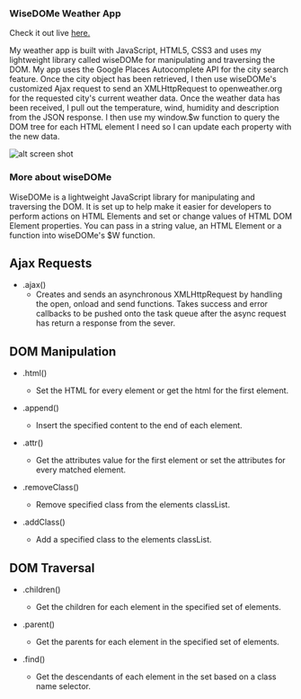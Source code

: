 
### WiseDOMe Weather App

Check it out live [here.](https://wisedomeweather.github.io/)


My weather app is built with JavaScript, HTML5, CSS3 and uses my lightweight library called wiseDOMe for manipulating and traversing the DOM. My app uses the Google Places Autocomplete API for the city search feature. Once the city object has been retrieved, I then use wiseDOMe's customized Ajax request to send an XMLHttpRequest to openweather.org for the requested city's current weather data. Once the weather data has been received, I pull out the temperature, wind, humidity and description from the JSON response. I then use my window.$w function to query the DOM tree for each HTML element I need so I can update each property with the new data.


![alt screen shot](https://res.cloudinary.com/aptquirks/image/upload/v1524598867/Screen_Shot_2018-04-24_at_3.39.11_PM_koerzl.png)


### More about wiseDOMe

WiseDOMe is a lightweight JavaScript library for manipulating and traversing the DOM. It is set up to help make it easier for developers to perform actions on HTML Elements and set or change values of HTML DOM Element properties. You can pass in a string value, an HTML Element or a function into wiseDOMe's $W function.

## Ajax Requests

* .ajax()
  - Creates and sends an asynchronous XMLHttpRequest by handling the open, onload and send functions. Takes success and error callbacks to be pushed onto the task queue after the async request has return a response from the sever.

## DOM Manipulation

* .html()
  - Set the HTML for every element or get the html for the first element.

* .append()
  - Insert the specified content to the end of each element.

* .attr()
  - Get the attributes value for the first element or set the attributes for every matched element.

* .removeClass()
  - Remove specified class from the elements classList.

* .addClass()
  - Add a specified class to the elements classList.

## DOM Traversal

* .children()
  - Get the children for each element in the specified set of elements.

* .parent()
  - Get the parents for each element in the specified set of elements.

* .find()
  - Get the descendants of each element in the set based on a class name selector.
